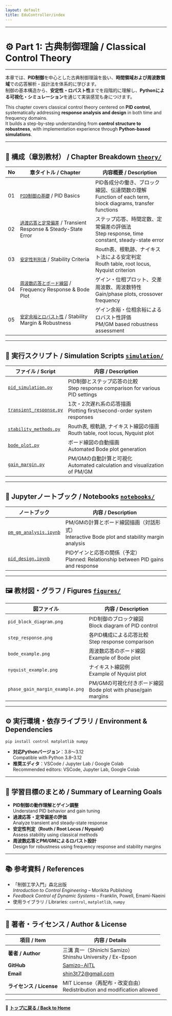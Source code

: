 ```yaml
---
layout: default
title: EduController/index
---
```


---

# ⚙️ Part 1: 古典制御理論 / Classical Control Theory

---

本章では、**PID制御**を中心とした古典制御理論を扱い、**時間領域および周波数領域**での応答解析・設計法を体系的に学びます。  
制御の基本構造から、**安定性・ロバスト性**までを段階的に理解し、**Pythonによる可視化・シミュレーション**を通じて実装感覚も身につけます。

This chapter covers classical control theory centered on **PID control**, systematically addressing **response analysis and design** in both time and frequency domains.  
It builds a step-by-step understanding from **control structure to robustness**, with implementation experience through **Python-based simulations**.

---

## 🧭 **構成（章別教材） / Chapter Breakdown** [`theory/`](theory/)

| No | **章タイトル / Chapter** | **内容概要 / Description** |
|----|---------------------------|-----------------------------|
| 01 | [`PID制御の基礎`](theory/01_pid_control.md) / PID Basics | PID各成分の働き、ブロック線図、伝達関数の理解<br>Function of each term, block diagrams, transfer functions |
| 02 | [`過渡応答と定常偏差`](theory/02_transient_response.md) / Transient Response & Steady-State Error | ステップ応答、時間定数、定常偏差の評価法<br>Step response, time constant, steady-state error |
| 03 | [`安定性判別法`](theory/03_stability_methods.md) / Stability Criteria | Routh表、根軌跡、ナイキスト法による安定判定<br>Routh table, root locus, Nyquist criterion |
| 04 | [`周波数応答とボード線図`](theory/04_freq_analysis.md) / Frequency Response & Bode Plot | ゲイン・位相プロット、交差周波数、周波数特性<br>Gain/phase plots, crossover frequency |
| 05 | [`安定余裕とロバスト性`](theory/05_gain_margin.md) / Stability Margin & Robustness | ゲイン余裕・位相余裕によるロバスト性評価<br>PM/GM based robustness assessment |

---

## 🧪 **実行スクリプト / Simulation Scripts** [`simulation/`](simulation/)

| **ファイル / Script** | **内容 / Description** |
|------------------------|-------------------------|
| [`pid_simulation.py`](simulation/pid_simulation.py) | PID制御とステップ応答の比較<br>Step response comparison for various PID settings |
| [`transient_response.py`](simulation/transient_response.py) | 1次・2次遅れ系の応答描画<br>Plotting first/second-order system responses |
| [`stability_methods.py`](simulation/stability_methods.py) | Routh表, 根軌跡, ナイキスト線図の描画<br>Routh table, root locus, Nyquist plot |
| [`bode_plot.py`](simulation/bode_plot.py) | ボード線図の自動描画<br>Automated Bode plot generation |
| [`gain_margin.py`](simulation/gain_margin.py) | PM/GMの自動計算と可視化<br>Automated calculation and visualization of PM/GM |

---

## 📓 **Jupyterノートブック / Notebooks** [`notebooks/`](notebooks/)

| **ノートブック** | **内容 / Description** |
|------------------|-------------------------|
| [`pm_gm_analysis.ipynb`](notebooks/pm_gm_analysis.ipynb) | PM/GMの計算とボード線図描画（対話形式）<br>Interactive Bode plot and stability margin analysis |
| [`pid_design.ipynb`](notebooks/pid_design.ipynb) | PIDゲインと応答の関係（予定）<br>Planned: Relationship between PID gains and response |

---

## 🖼️ **教材図・グラフ / Figures** [`figures/`](figures/)

| **図ファイル** | **内容 / Description** |
|----------------|-------------------------|
| `pid_block_diagram.png` | PID制御のブロック線図<br>Block diagram of PID control |
| `step_response.png` | 各PID構成による応答比較<br>Step response comparison |
| `bode_example.png` | 周波数応答のボード線図<br>Example of Bode plot |
| `nyquist_example.png` | ナイキスト線図例<br>Example of Nyquist plot |
| `phase_gain_margin_example.png` | PM/GMの可視化付きボード線図<br>Bode plot with phase/gain margins |

---

## ⚙️ **実行環境・依存ライブラリ / Environment & Dependencies**

```bash
pip install control matplotlib numpy
```

- **対応Pythonバージョン**：3.8〜3.12  
  Compatible with Python 3.8–3.12  
- **推奨エディタ**：VSCode / Jupyter Lab / Google Colab  
  Recommended editors: VSCode, Jupyter Lab, Google Colab

---

## 🧠 **学習目標のまとめ / Summary of Learning Goals**

- **PID制御の動作理解とゲイン調整**  
  Understand PID behavior and gain tuning  
- **過渡応答・定常偏差の評価**  
  Analyze transient and steady-state response  
- **安定性判定（Routh / Root Locus / Nyquist）**  
  Assess stability using classical methods  
- **周波数応答とPM/GMによるロバスト設計**  
  Design for robustness using frequency response and stability margins

---

## 📚 **参考資料 / References**

- 「制御工学入門」森北出版  
  *Introduction to Control Engineering* – Morikita Publishing  
- *Feedback Control of Dynamic Systems* – Franklin, Powell, Emami-Naeini  
- 使用ライブラリ / Libraries: `control`, `matplotlib`, `numpy`

---

## 👤 **著者・ライセンス / Author & License**

| **項目 / Item** | **内容 / Details** |
|-----------------|--------------------|
| **著者 / Author** | 三溝 真一（Shinichi Samizo）<br>Shinshu University / Ex-Epson |
| **GitHub** | [Samizo-AITL](https://github.com/Samizo-AITL) |
| **Email** | [shin3t72@gmail.com](mailto:shin3t72@gmail.com) |
| **ライセンス / License** | MIT License（再配布・改変自由）<br>Redistribution and modification allowed |

---

📎 **[トップに戻る / Back to Home](../README.md)**
